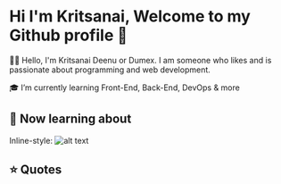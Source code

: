 # Hi I'm Kritsanai, Welcome to my Github profile 👋

🙋‍♂️ Hello, I'm Kritsanai Deenu or Dumex. I am someone who likes and is passionate about programming and web development.

🎓 I’m currently learning Front-End, Back-End, DevOps & more

## 📒 Now learning about
Inline-style: 
![alt text](https://cdn-icons-png.flaticon.com/512/919/919827.png "Logo Title Text 1")


## ⭐ Quotes
